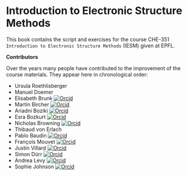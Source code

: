 Introduction to Electronic Structure Methods
==============================================

This book contains the script and exercises for the course CHE-351 `Introduction to Electronic Structure Methods` (IESM) given at EPFL. 

**Contributors**

Over the years many people have contributed to the improvement of the course materials. They appear here in chronological order:

* Ursula Roethlisberger
* Manuel Doemer 
* Elisabeth Brunk [![Orcid](./images/orcid.png)]( https://orcid.org/0000-0001-8578-8658) 
* Martin Bircher [![Orcid](./images/orcid.png)]( https://orcid.org/0000-0002-6905-3130)
* Ariadni Boziki [![Orcid](./images/orcid.png)]( https://orcid.org/0000-0002-2347-8993)
* Esra Bozkurt [![Orcid](./images/orcid.png)]( https://orcid.org/0000-0001-8492-1162)
* Nicholas Browning  [![Orcid](./images/orcid.png)]( https://orcid.org/0000-0002-7859-6495)
* Thibaud von Erlach 
* Pablo Baudin [![Orcid](./images/orcid.png)]( https://orcid.org/0000-0001-7233-645X)
* François Mouvet [![Orcid](./images/orcid.png)](https://orcid.org/0000-0002-0416-2598)
* Justin Villard [![Orcid](./images/orcid.png)]( https://orcid.org/0000-0003-4606-319X)
* Simon Dürr  [![Orcid](./images/orcid.png)]( https://orcid.org/0000-0002-4304-8106)
* Andrea Levy [![Orcid](./images/orcid.png)]( https://orcid.org/0000-0003-1255-859X)
* Sophie Johnson [![Orcid](./images/orcid.png)]( https://orcid.org/0000-0003-4207-4350)

<!---## Time Table Fall Semester 2022
The course will be **Mon 10:15-12:00am** (Lectures in [BCH3303](https://plan.epfl.ch/?room==BCH%203303), Exercises in [BCH1113](https://plan.epfl.ch/?room==BCH%201113)) and **Fri: 10:15-12:00am, 1:15-3:00 pm** (Exercises in [BCH1113](https://plan.epfl.ch/?room==BCH%201113), Lectures in [BCH4310](https://plan.epfl.ch/?room==BCH%204310)).

| date            | type     | description                                               |            |
|-----------------|----------|-----------------------------------------------------------|------------|
| 19.09. Mon      |          | jeûne fédéral                                             |            |
| 26.09. Mon      | course   | Practical info                                            | UR         |
| 03.10. Mon      | exercise | Exercise 1: Linear Algebra in Quantum Mechanics           | assistants |
| 10.10. Mon      | course   | Basis Sets I                                              | UR         |
| 17.10. Mon      | exercise | Exercise 2: Intro Linux/Noto.epfl.ch & Psi4/ H Atom       | assistants |
| 24.10. Mon      | course   | Basis sets II                                             | UR         |
| 31.10. Mon      | exercise | Exercise 3: Basis sets, De, geom opt.                     | assistants |
| 07.11. Mon      | course   | Hartree Fock I                                            | UR         |
| 11.11. Fri (m)  | exercise | Exercise 4: Hartree Fock procedure in detail              | assistants |
| 11.11. Fri (a)  | course   | Hartree Fock II                                           | UR         |
| 14.11. Mon      | exercise | Mock exam with old written exam                           | assistants |
| 18.11. Fri (m)  | exercise | Solutions of mock exam & questioning hour                 | assistants |
| 18.11. Fri (a)  | course   | CI & Many-Body Perturbation Theory                        | UR         |
| 21.11. Mon      | exam     | Written exam                                              | UR         |
| 25.11. Fri (m)  | course   | CI & Many-Body Perturbation Theory - Continued            | UR         |
| 25.11. Fri (a)  | exercise | Exercise 5: Post HF: MPn & CI                             | assistants |
| 28.11. Mon      | course   | Coupled cluster                                           | UR         |
| 02.12. Fri (m)  | course   | DFT I                                                     | UR         |
| 02.12. Fri (a)  | exercise | Exercise 6: DFT vs HF/MP2                                 | assistants |
| 05.12. Mon      | exercise | Exercise 7: Trouble Shooting, Pitfalls, traps             | assistants |
| 09.12. Fri (m)  | course   | DFT II                                                    | UR         |
| 09.12. Fri (a)  | exercise | Exercise 7(cont.) Trouble Shooting, Pitfalls, traps       | assistants |
| 12.12. Mon      | exercise | Exercise 8: PES scans                                     | assistants |
| 16.12. Fri (m)  | exercise | Exercise 9: TS & Barrier Heights                          | assistants |
| 16.12. Fri (a)  | course   | DFT III (CP, QM/MM & Demos) & Summary                     | UR         |
| 19.12. Mon      | exercise | Question hour                                             | assistants |
| 23.12. Fri (m)  | exam     | Oral exam                                                 | UR         |
| 23.12. Fri (a)  | exam     | Oral exam                                                 | UR         |
---!>
